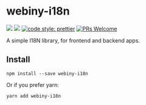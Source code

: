 # webiny-i18n
[![](https://img.shields.io/npm/dw/webiny-i18n.svg)](https://www.npmjs.com/package/webiny-i18n) 
[![](https://img.shields.io/npm/v/webiny-i18n.svg)](https://www.npmjs.com/package/webiny-i18n)
[![code style: prettier](https://img.shields.io/badge/code_style-prettier-ff69b4.svg?style=flat-square)](https://github.com/prettier/prettier)
[![PRs Welcome](https://img.shields.io/badge/PRs-welcome-brightgreen.svg?style=flat-square)](http://makeapullrequest.com)

A simple I18N library, for frontend and backend apps.

## Install
```
npm install --save webiny-i18n
```

Or if you prefer yarn: 
```
yarn add webiny-i18n
```